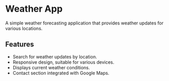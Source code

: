 # Weather App

A simple weather forecasting application that provides weather updates for various locations.

## Features

- Search for weather updates by location.
- Responsive design, suitable for various devices.
- Displays current weather conditions.
- Contact section integrated with Google Maps.

